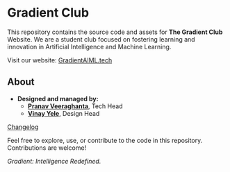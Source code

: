 # Gradient Club

This repository contains the source code and assets for **The Gradient Club** Website. We are a student club focused on fostering learning and innovation in Artificial Intelligence and Machine Learning.

Visit our website: [GradientAIML.tech](https://GradientAIML.tech)

## About
- **Designed and managed by:**
  - [**Pranav Veeraghanta**](https://beyondmetw.com), Tech Head  
  - [**Vinay Yele**](https://vinayyele.live), Design Head  

[Changelog](https://github.com/Vinay-yele/Gradient-Website/blob/main/Changelog.md)

Feel free to explore, use, or contribute to the code in this repository. Contributions are welcome!

_Gradient: Intelligence Redefined._
